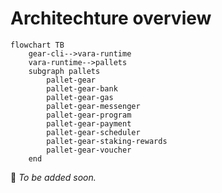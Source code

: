 # Architechture overview

```mermaid
flowchart TB
    gear-cli-->vara-runtime
    vara-runtime-->pallets
    subgraph pallets
        pallet-gear
        pallet-gear-bank
        pallet-gear-gas
        pallet-gear-messenger
        pallet-gear-program
        pallet-gear-payment
        pallet-gear-scheduler
        pallet-gear-staking-rewards
        pallet-gear-voucher
    end
```

🚧 *To be added soon.*
